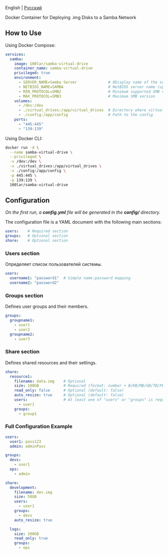 English | [Русский](https://github.com/4LAR/samba-virtual-drive/blob/main/README-ru_RU.md)

Docker Container for Deploying .img Disks to a Samba Network

## How to Use

Using Docker Compose:

```yml
services:
  samba:
    image: 100lar/samba-virtual-drive
    container_name: samba-virtual-drive
    privileged: true
    environment:
      - SERVER_NAME=Samba Server              # ОDisplay name of the server in the network (visible in network neighborhood)
      - NETBIOS_NAME=SAMBA                    # NetBIOS server name (up to 15 chars, for compatibility with legacy clients)
      - MIN_PROTOCOL=SMB2                     # Minimum supported SMB version
      - MAX_PROTOCOL=SMB3                     # Maximum SMB version
    volumes:
      - /dev:/dev
      - ./virtual_drives:/app/virtual_drives  # Directory where virtual disks will be stored
      - ./config:/app/config                  # Path to the config
    ports:
      - "445:445"
      - "139:139"
```

Using Docker CLI:

```bash
docker run -d \
  --name samba-virtual-drive \
  --privileged \
  -v /dev:/dev \
  -v ./virtual_drives:/app/virtual_drives \
  -v ./config:/app/config \
  -p 445:445 \
  -p 139:139 \
  100lar/samba-virtual-drive
```

## Configuration

*On the first run, a __config.yml__  file will be generated in the __config/__ directory.*

The configuration file is a YAML document with the following main sections:

```yml
users:    # Required section
groups:   # Optional section
share:    # Optional section
```

### __Users__ section

Определяет список пользователей системы.

```yml
users:
  username1: "password1"  # Simple name:password mapping
  username2: "password2"
```

### __Groups__ section

Defines user groups and their members.

```yml
groups:
  groupname1:
    - user1
    - user2
  groupname2:
    - user3
```

### __Share__ section

Defines shared resources and their settings.

```yml
share:
  resource1:
    filename: data.img    # Optional
    size: 100GB           # Required (format: number + B/KB/MB/GB/TB/PB)
    read_only: false      # Optional (default: false)
    auto_resize: true     # Optional (default: false)
    users:                # At least one of "users" or "groups" is required
      - user1
    groups:
      - group1
```

### Full Configuration Example

```yml
users:
  user1: pass123
  admin: adminPass

groups:
  devs:
    - user1
  ops:
    - admin

share:
  development:
    filename: dev.img
    size: 50GB
    users:
      - user1
    groups:
      - devs
    auto_resize: true

  logs:
    size: 200GB
    read_only: true
    groups:
      - ops
```
